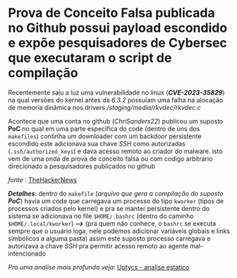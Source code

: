 # Prova de Conceito Falsa publicada no Github possui payload escondido e expõe pesquisadores de Cybersec que executaram o script de compilação
 Recentemente saiu a luz uma vulnerabilidade no linux (**_CVE-2023-35829_**) na qual versões do kernel antes da _6.3.2_ possuíam uma falha na alocação de memoria dinâmica nos drivers */staging/media/rkvdec/rkvdec.c*

 Acontece que uma conta no github (*ChriSanders22*) publicou um suposto **PoC** no qual em uma parte especifica do code (dentro de uns dos `makefiles`) continha um downloader com um backdoor persistente escondido
este adicionava sua chave _SSH_ como autorizadas (`.ssh/authorized_keys`)  e dava acesso remoto ao criador do malware. 
isto vem de uma onda de prova de conceito falsa ou com codigo arbitrario direcionado a pesquisadores publicados no github 

*fonte* : [TheHackerNews](https://thehackernews.com/2023/07/blog-post.html)

**_Detalhes_**: dentro do `makefile` (_arquivo que gera a compilação do suposto_ **_PoC_**) havia um code que carregava um processo do tipo `kworker` (tipos de processos criados pelo kernel) e pra se manter persistente dentro do sistema se adicionava no file `$HOME/.bashrc` (dentro do caminho `$HOME/.local/kworker`)  **_-->_** (pra quem não conhece, o `bashrc` se executa sempre que o usuário loga, nele podemos adicionar variáveis globais e links simbólicos a alguma pasta) 
assim este suposto processo carregava e autorizava a chave _SSH_ pra permitir acesso remoto ao agente mal-intencionado

*Pra uma analise mais profunda veja:* [Uptycs - analise estatico](https://www.uptycs.com/blog/new-poc-exploit-backdoor-malware)


